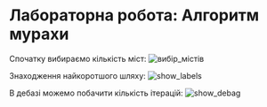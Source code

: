 # Лабораторна робота: Алгоритм мурахи

Спочатку вибираємо кількість міст:
![вибір_містів](https://user-images.githubusercontent.com/38464146/70260856-dccbcb80-1799-11ea-83ea-c9beb8d552d4.png)

Знаходження найкоротшого шляху:
![show_labels](https://user-images.githubusercontent.com/38464146/70260857-df2e2580-1799-11ea-82ce-c7cda5289c61.png)

В дебазі можемо побачити кількість ітерацій:
![show_debag](https://user-images.githubusercontent.com/38464146/70260859-e0f7e900-1799-11ea-9ec5-8867bfb0f9b1.png)
